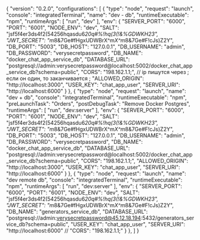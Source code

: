 {
"version": "0.2.0",
"configurations": [
{
"type": "node",
"request": "launch",
"console": "integratedTerminal",
"name": "dev - db",
"runtimeExecutable": "npm",
"runtimeArgs": [
"run",
"dev"
],
"env": {
"SERVER_PORT": "6000",
"PORT": "6001",
"NODE_ENV": "dev",
"SALT": "jsf5f4er3ds4f2(54256hqasdu6*20q#%!hq(*3(*!&%GDWKH23",
"JWT_SECRET": "m*8&7Ge#fHgxUDWBrX^m*X^m*8&7Ge#F!cJs)Z2Y",
"DB_PORT": "5003",
"DB_HOST": "127.0.0.1",
"DB_USERNAME": "admin",
"DB_PASSWORD": "verysecretpassword",
"DB_NAME": "docker_chat_app_service_db",
"DATABASE_URL": "postgresql://admin:verysecretpassword@localhost:5002/docker_chat_app_service_db?schema=public",
"CORS": "198.162.1.1;", // ip пишутся через ; если он один, то заканчивается ;
"ALLOWED_ORIGIN": "http://localhost:3000",
"USER_KEY": "chat_app_user",
"SERVER_URI": "http://localhost:6000"
}
},
{
"type": "node",
"request": "launch",
"name": "dev + db",
"console": "integratedTerminal",
"runtimeExecutable": "npm",
"preLaunchTask": "Orders",
"postDebugTask": "Remove Docker Postgres",
"runtimeArgs": [
"run",
"dev:server"
],
"env": {
"SERVER_PORT": "6000",
"PORT": "6001",
"NODE_ENV": "dev",
"SALT": "jsf5f4er3ds4f2(54256hqasdu6*20q#%!hq(*3(*!&%GDWKH23",
"JWT_SECRET": "m*8&7Ge#fHgxUDWBrX^m*X^m*8&7Ge#F!cJs)Z2Y",
"DB_PORT": "5003",
"DB_HOST": "127.0.0.1",
"DB_USERNAME": "admin",
"DB_PASSWORD": "verysecretpassword",
"DB_NAME": "docker_chat_app_service_db",
"DATABASE_URL": "postgresql://admin:verysecretpassword@localhost:5002/docker_chat_app_service_db?schema=public",
"CORS": "198.162.1.1;",
"ALLOWED_ORIGIN": "http://localhost:3000",
"USER_KEY": "chat_app_user",
"SERVER_URI": "http://localhost:6000"
}
},
{
"type": "node",
"request": "launch",
"name": "dev remote db",
"console": "integratedTerminal",
"runtimeExecutable": "npm",
"runtimeArgs": [
"run",
"dev:server"
],
"env": {
"SERVER_PORT": "6000",
"PORT": "6001",
"NODE_ENV": "dev",
"SALT": "jsf5f4er3ds4f2(54256hqasdu6*20q#%!hq(*3(*!&%GDWKH23",
"JWT_SECRET": "m*8&7Ge#fHgxUDWBrX^m*X^m*8&7Ge#F!cJs)Z2Y",
"DB_NAME": "generators_service_db",
"DATABASE_URL": "postgresql://admin:verysecretpassword@45.12.18.194:5432/generators_service_db?schema=public",
"USER_KEY": "chat_app_user",
"SERVER_URI": "http://localhost:6000"
// "CORS": "198.162.1.1;"
}
},
]
}
